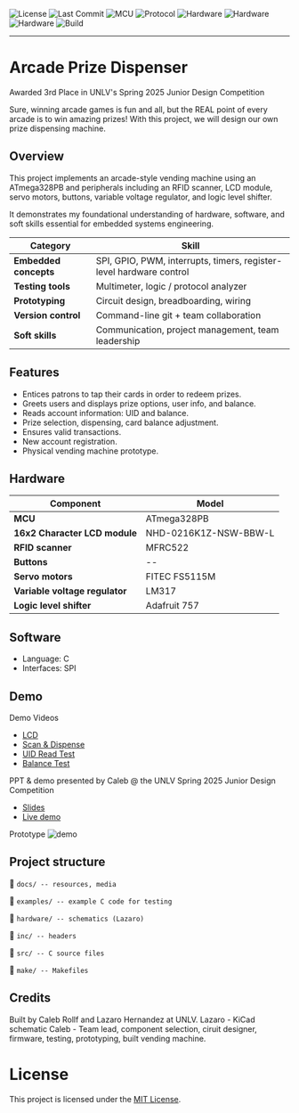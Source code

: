 ![License](https://img.shields.io/github/license/lemonsloth/arcade-vending)
![Last Commit](https://img.shields.io/github/last-commit/lemonsloth/arcade-vending)
![MCU](https://img.shields.io/badge/MCU-ATmega32U4-blue)
![Protocol](https://img.shields.io/badge/protocol-SPI-orange)
![Hardware](https://img.shields.io/badge/hardware-RFID-yellow)
![Hardware](https://img.shields.io/badge/hardware-LCD-yellow)
![Hardware](https://img.shields.io/badge/hardware-Servo-yellow)
![Build](https://img.shields.io/badge/build-make-critical)

---

# Arcade Prize Dispenser
Awarded 3rd Place in UNLV's Spring 2025 Junior Design Competition

Sure, winning arcade games is fun and all, but the REAL point of every arcade is to win amazing prizes! With this project, we will design our own prize dispensing machine.

## Overview

This project implements an arcade-style vending machine using an ATmega328PB and peripherals including an RFID scanner, LCD module, servo motors, buttons, variable voltage regulator, and logic level shifter. 

It demonstrates my foundational understanding of hardware, software, and soft skills essential for embedded systems engineering.

| Category                   | Skill                                                                   |
|----------------------------|-------------------------------------------------------------------------|
| **Embedded concepts**      | SPI, GPIO, PWM, interrupts, timers, register-level hardware control     |
| **Testing tools**          | Multimeter, logic / protocol analyzer                                   |
| **Prototyping**            | Circuit design, breadboarding, wiring                                   |
| **Version control**        | Command-line git + team collaboration                                   |
| **Soft skills**            | Communication, project management, team leadership                      |

## Features
- Entices patrons to tap their cards in order to redeem prizes.
- Greets users and displays prize options, user info, and balance.
- Reads account information: UID and balance.
- Prize selection, dispensing, card balance adjustment.
- Ensures valid transactions.
- New account registration.
- Physical vending machine prototype.

## Hardware
| Component                         | Model                 |
|-----------------------------------|-----------------------|
| **MCU**                           | ATmega328PB           |
| **16x2 Character LCD module**     | NHD-0216K1Z-NSW-BBW-L |
| **RFID scanner**                  | MFRC522               |
| **Buttons**                       | --                    |
| **Servo motors**                  | FITEC FS5115M         |
| **Variable voltage regulator**    | LM317                 |
| **Logic level shifter**           | Adafruit 757          |

## Software

- Language: C
- Interfaces: SPI

## Demo

Demo Videos
- [LCD](https://www.youtubeeducation.com/watch?v=tnAiG96I_e0)
- [Scan & Dispense](https://www.youtubeeducation.com/watch?v=37mdu5VPBdY)
- [UID Read Test](https://www.youtubeeducation.com/watch?v=KdDl2COk-yc)
- [Balance Test](https://www.youtubeeducation.com/watch?v=Puljs5DEOWs)

PPT & demo presented by Caleb @ the UNLV Spring 2025 Junior Design Competition
- [Slides](https://docs.google.com/presentation/d/1E5TsQLzwDdy7lnNvE0u5rrdVZENRvXk2xeuqn8TQu58/edit?usp=sharing)
- [Live demo]()

Prototype
![demo](docs/demo.png)

## Project structure

📁 `docs/ -- resources, media`

📁 `examples/ -- example C code for testing`

📁 `hardware/ -- schematics (Lazaro)`

📁 `inc/ -- headers`

📁 `src/ -- C source files`

📁 `make/ -- Makefiles`

## Credits

Built by Caleb Rollf and Lazaro Hernandez at UNLV.
Lazaro - KiCad schematic
Caleb  - Team lead, component selection, ciruit designer, firmware, testing, prototyping, built vending machine.

# License

This project is licensed under the [MIT License](LICENSE).